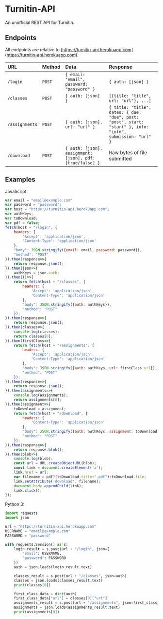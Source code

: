 # Turnitin-API
An unofficial REST API for Turnitin.

## Endpoints

All endpoints are relative to [https://turnitin-api.herokuapp.com](https://turnitin-api.herokuapp.com).

| URL | Method | Data | Response |
|:----|:-------|:-----|:---------|
| `/login` | `POST` | `{ email: "email", password: "password" }` | `{ auth: [json] }` |
| `/classes` | `POST` | `{ auth: [json] } ` | `[{title: "title", url: "url"}, ...]` |
| `/assignments` | `POST` | `{ auth: [json], url: "url" }` | `{ title: "title", dates: { due: "due", post: "post", start: "start" }, info: "info", submission: "url" }` |
| `/download` | `POST` | `{ auth: [json], assignment: [json], pdf: [true/false] } ` | Raw bytes of file submitted |

## Examples
JavaScript:
```javascript
var email = "email@example.com"
var password = "password";
var host = "https://turnitin-api.herokuapp.com";
var authKeys;
var toDownload;
var pdf = false;
fetch(host + "/login", {
    headers: {
        'Accept': 'application/json',
        'Content-Type': 'application/json'
    },
    "body": JSON.stringify({email: email, password: password}),
    "method": "POST"
}).then(response=>{
    return response.json();
}).then(json=>{
    authKeys = json.auth;
}).then(()=>{
    return fetch(host + "/classes", {
        headers: {
            'Accept': 'application/json',
            'Content-Type': 'application/json'
        },
        "body": JSON.stringify({auth: authKeys}),
        "method": "POST"
    });
}).then(response=>{
    return response.json();
}).then(classes=>{
    console.log(classes);
    return classes[0];
}).then(firstClass=>{
    return fetch(host + "/assignments", {
        headers: {
            'Accept': 'application/json',
            'Content-Type': 'application/json'
        },
        "body": JSON.stringify({auth: authKeys, url: firstClass.url}),
        "method": "POST"
    });
}).then(response=>{
    return response.json();
}).then(assignments=>{
    console.log(assignments);
    return assignments[0];
}).then(assignment=>{
    toDownload = assignment;
    return fetch(host + "/download", {
        headers: {
            'Content-Type': 'application/json'
        },
        "body": JSON.stringify({auth: authKeys, assignment: toDownload, pdf: pdf}),
        "method": "POST"
    });
}).then(response=>{
    return response.blob();
}).then(blob=>{
    console.log(blob);
    const url = URL.createObjectURL(blob);
    const link = document.createElement('a');
    link.href = url;
    var filename = pdf?(toDownload.title+".pdf"):toDownload.file;
    link.setAttribute('download', filename);
    document.body.appendChild(link);
    link.click();
});
```
Python 3:
```python
import requests
import json

url = "https://turnitin-api.herokuapp.com"
USERNAME = "email@example.com"
PASSWORD = "password"

with requests.Session() as s:
    login_result = s.post(url + "/login", json={
        "email": USERNAME,
        "password": PASSWORD
    })
    auth = json.loads(login_result.text)

    classes_result = s.post(url + "/classes", json=auth)
    classes = json.loads(classes_result.text)
    print(classes[0])

    first_class_data = dict(auth)
    first_class_data["url"] = classes[0]["url"]
    assignments_result = s.post(url + "/assignments", json=first_class_data)
    assignments = json.loads(assignments_result.text)
    print(assignments[0])
```

